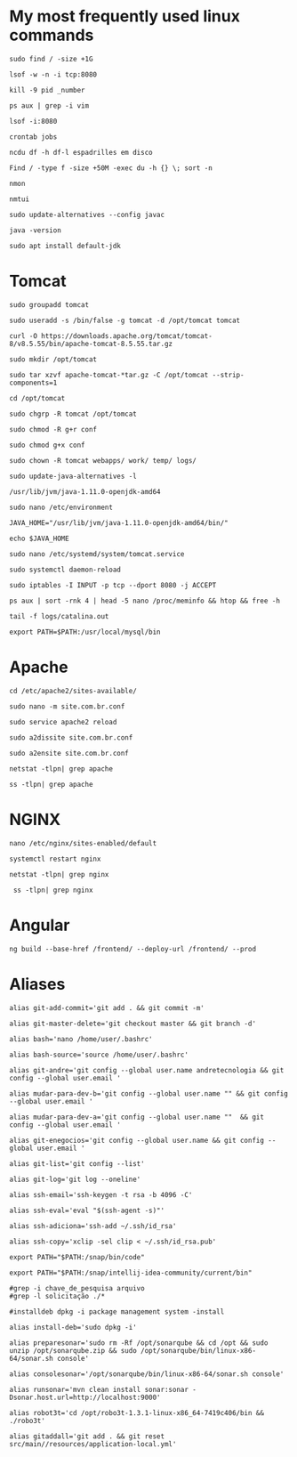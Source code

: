 # My most frequently used linux commands


```
sudo find / -size +1G
```


```
lsof -w -n -i tcp:8080
```


```
kill -9 pid _number
```


```
ps aux | grep -i vim
```


```
lsof -i:8080
```


```
crontab jobs
```


```
ncdu df -h df-l espadrilles em disco
```


```
Find / -type f -size +50M -exec du -h {} \; sort -n
```


```
nmon
```


```
nmtui
```


```
sudo update-alternatives --config javac
```


```
java -version
```


```
sudo apt install default-jdk
```

# Tomcat

```
sudo groupadd tomcat
```


```
sudo useradd -s /bin/false -g tomcat -d /opt/tomcat tomcat
```


```
curl -O https://downloads.apache.org/tomcat/tomcat-8/v8.5.55/bin/apache-tomcat-8.5.55.tar.gz
```


```
sudo mkdir /opt/tomcat
```


```
sudo tar xzvf apache-tomcat-*tar.gz -C /opt/tomcat --strip-components=1 
```


```
cd /opt/tomcat
```


```
sudo chgrp -R tomcat /opt/tomcat
```


```
sudo chmod -R g+r conf
```


```
sudo chmod g+x conf
```


```
sudo chown -R tomcat webapps/ work/ temp/ logs/
```


```
sudo update-java-alternatives -l
```


```
/usr/lib/jvm/java-1.11.0-openjdk-amd64
```

```
sudo nano /etc/environment
```

```
JAVA_HOME="/usr/lib/jvm/java-1.11.0-openjdk-amd64/bin/"
```

```
echo $JAVA_HOME
```

```
sudo nano /etc/systemd/system/tomcat.service
```

```
sudo systemctl daemon-reload
```

```
sudo iptables -I INPUT -p tcp --dport 8080 -j ACCEPT
```

```
ps aux | sort -rnk 4 | head -5 nano /proc/meminfo && htop && free -h   
```

```
tail -f logs/catalina.out
```


```
export PATH=$PATH:/usr/local/mysql/bin
```

# Apache

```
cd /etc/apache2/sites-available/
```


```
sudo nano -m site.com.br.conf
```


```
sudo service apache2 reload
```


```
sudo a2dissite site.com.br.conf
```


```
sudo a2ensite site.com.br.conf
```


```
netstat -tlpn| grep apache
```


```
ss -tlpn| grep apache
```

# NGINX

```
nano /etc/nginx/sites-enabled/default
```


```
systemctl restart nginx
```


```
netstat -tlpn| grep nginx
```

```
 ss -tlpn| grep nginx
```


# Angular


```
ng build --base-href /frontend/ --deploy-url /frontend/ --prod

```

# Aliases

```
alias git-add-commit='git add . && git commit -m'

alias git-master-delete='git checkout master && git branch -d'

alias bash='nano /home/user/.bashrc'

alias bash-source='source /home/user/.bashrc'

alias git-andre='git config --global user.name andretecnologia && git config --global user.email '

alias mudar-para-dev-b='git config --global user.name "" && git config --global user.email '

alias mudar-para-dev-a='git config --global user.name ""  && git config --global user.email '

alias git-enegocios='git config --global user.name && git config --global user.email '

alias git-list='git config --list'

alias git-log='git log --oneline'

alias ssh-email='ssh-keygen -t rsa -b 4096 -C'

alias ssh-eval='eval "$(ssh-agent -s)"'

alias ssh-adiciona='ssh-add ~/.ssh/id_rsa'

alias ssh-copy='xclip -sel clip < ~/.ssh/id_rsa.pub'

export PATH="$PATH:/snap/bin/code"

export PATH="$PATH:/snap/intellij-idea-community/current/bin"

#grep -i chave_de_pesquisa arquivo
#grep -l solicitação ./*

#installdeb dpkg -i package management system -install

alias install-deb='sudo dpkg -i'

alias preparesonar='sudo rm -Rf /opt/sonarqube && cd /opt && sudo unzip /opt/sonarqube.zip && sudo /opt/sonarqube/bin/linux-x86-64/sonar.sh console' 

alias consolesonar='/opt/sonarqube/bin/linux-x86-64/sonar.sh console'

alias runsonar='mvn clean install sonar:sonar -Dsonar.host.url=http://localhost:9000'

alias robot3t='cd /opt/robo3t-1.3.1-linux-x86_64-7419c406/bin && ./robo3t' 

alias gitaddall='git add . && git reset src/main//resources/application-local.yml'

```
